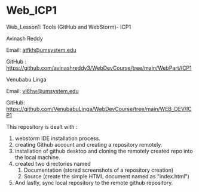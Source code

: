 # Web_ICP1
Web_Lesson1: Tools (GitHub and WebStorm)- ICP1

Avinash Reddy

Email: atfkh@umsystem.edu

GitHub : https://github.com/avinashreddy3/WebDevCourse/tree/main/WebPart/ICP1

Venubabu Linga

Email: vl6hw@umsystem.edu

GitHub: https://github.com/VenubabuLinga/WebDevCourse/tree/main/WEB_DEV/ICP1




This repository is dealt with :
1. webstorm IDE installation process.
2. creating Github account and creating a repository remotely.
3. installation of github desktop and cloning the remotely created repo into the local machine.
4. created two directories named
	1) Documentation (stored screenshots of a repository creation)
	2) Source (create the simple HTML document named as "index.html")
5. And lastly, sync local repository to the remote github repository.

